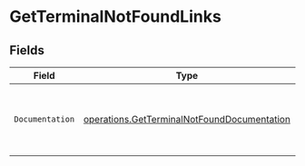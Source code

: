 # GetTerminalNotFoundLinks


## Fields

| Field                                                                                                      | Type                                                                                                       | Required                                                                                                   | Description                                                                                                |
| ---------------------------------------------------------------------------------------------------------- | ---------------------------------------------------------------------------------------------------------- | ---------------------------------------------------------------------------------------------------------- | ---------------------------------------------------------------------------------------------------------- |
| `Documentation`                                                                                            | [operations.GetTerminalNotFoundDocumentation](../../models/operations/getterminalnotfounddocumentation.md) | :heavy_check_mark:                                                                                         | The URL to the generic Mollie API error handling guide.                                                    |